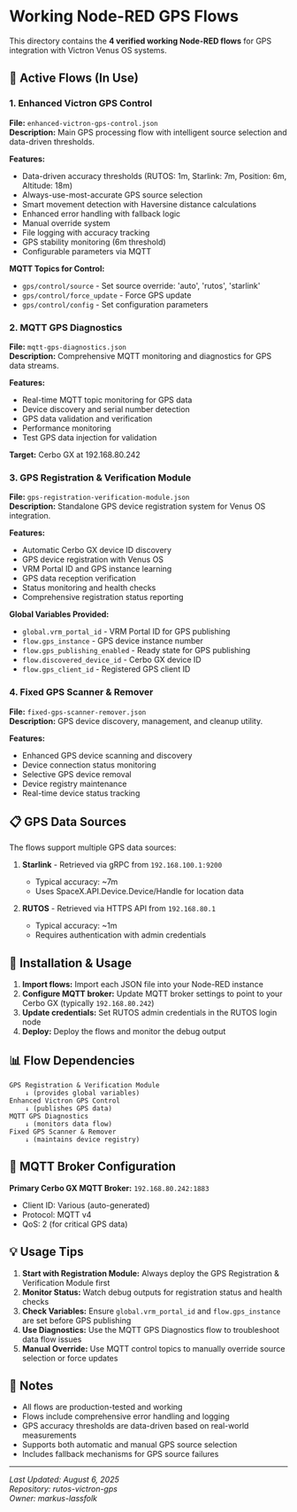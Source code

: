 # Working Node-RED GPS Flows

This directory contains the **4 verified working Node-RED flows** for GPS integration with Victron Venus OS systems.

## 🚀 Active Flows (In Use)

### 1. Enhanced Victron GPS Control
**File:** `enhanced-victron-gps-control.json`  
**Description:** Main GPS processing flow with intelligent source selection and data-driven thresholds.

**Features:**
- Data-driven accuracy thresholds (RUTOS: 1m, Starlink: 7m, Position: 6m, Altitude: 18m)
- Always-use-most-accurate GPS source selection
- Smart movement detection with Haversine distance calculations  
- Enhanced error handling with fallback logic
- Manual override system
- File logging with accuracy tracking
- GPS stability monitoring (6m threshold)
- Configurable parameters via MQTT

**MQTT Topics for Control:**
- `gps/control/source` - Set source override: 'auto', 'rutos', 'starlink'
- `gps/control/force_update` - Force GPS update
- `gps/control/config` - Set configuration parameters

### 2. MQTT GPS Diagnostics  
**File:** `mqtt-gps-diagnostics.json`  
**Description:** Comprehensive MQTT monitoring and diagnostics for GPS data streams.

**Features:**
- Real-time MQTT topic monitoring for GPS data
- Device discovery and serial number detection
- GPS data validation and verification
- Performance monitoring
- Test GPS data injection for validation

**Target:** Cerbo GX at 192.168.80.242

### 3. GPS Registration & Verification Module
**File:** `gps-registration-verification-module.json`  
**Description:** Standalone GPS device registration system for Venus OS integration.

**Features:**
- Automatic Cerbo GX device ID discovery
- GPS device registration with Venus OS
- VRM Portal ID and GPS instance learning
- GPS data reception verification
- Status monitoring and health checks
- Comprehensive registration status reporting

**Global Variables Provided:**
- `global.vrm_portal_id` - VRM Portal ID for GPS publishing
- `flow.gps_instance` - GPS device instance number  
- `flow.gps_publishing_enabled` - Ready state for GPS publishing
- `flow.discovered_device_id` - Cerbo GX device ID
- `flow.gps_client_id` - Registered GPS client ID

### 4. Fixed GPS Scanner & Remover
**File:** `fixed-gps-scanner-remover.json`  
**Description:** GPS device discovery, management, and cleanup utility.

**Features:**
- Enhanced GPS device scanning and discovery
- Device connection status monitoring
- Selective GPS device removal
- Device registry maintenance
- Real-time device status tracking

## 📋 GPS Data Sources

The flows support multiple GPS data sources:

1. **Starlink** - Retrieved via gRPC from `192.168.100.1:9200`
   - Typical accuracy: ~7m
   - Uses SpaceX.API.Device.Device/Handle for location data

2. **RUTOS** - Retrieved via HTTPS API from `192.168.80.1`  
   - Typical accuracy: ~1m
   - Requires authentication with admin credentials

## 🔧 Installation & Usage

1. **Import flows:** Import each JSON file into your Node-RED instance
2. **Configure MQTT broker:** Update MQTT broker settings to point to your Cerbo GX (typically `192.168.80.242`)
3. **Update credentials:** Set RUTOS admin credentials in the RUTOS login node
4. **Deploy:** Deploy the flows and monitor the debug output

## 📊 Flow Dependencies

```
GPS Registration & Verification Module
    ↓ (provides global variables)
Enhanced Victron GPS Control
    ↓ (publishes GPS data)
MQTT GPS Diagnostics
    ↓ (monitors data flow)
Fixed GPS Scanner & Remover
    ↓ (maintains device registry)
```

## 🎯 MQTT Broker Configuration

**Primary Cerbo GX MQTT Broker:** `192.168.80.242:1883`
- Client ID: Various (auto-generated)
- Protocol: MQTT v4
- QoS: 2 (for critical GPS data)

## 💡 Usage Tips

1. **Start with Registration Module:** Always deploy the GPS Registration & Verification Module first
2. **Monitor Status:** Watch debug outputs for registration status and health checks  
3. **Check Variables:** Ensure `global.vrm_portal_id` and `flow.gps_instance` are set before GPS publishing
4. **Use Diagnostics:** Use the MQTT GPS Diagnostics flow to troubleshoot data flow issues
5. **Manual Override:** Use MQTT control topics to manually override source selection or force updates

## 📝 Notes

- All flows are production-tested and working
- Flows include comprehensive error handling and logging
- GPS accuracy thresholds are data-driven based on real-world measurements  
- Supports both automatic and manual GPS source selection
- Includes fallback mechanisms for GPS source failures

---

*Last Updated: August 6, 2025*  
*Repository: rutos-victron-gps*  
*Owner: markus-lassfolk*

